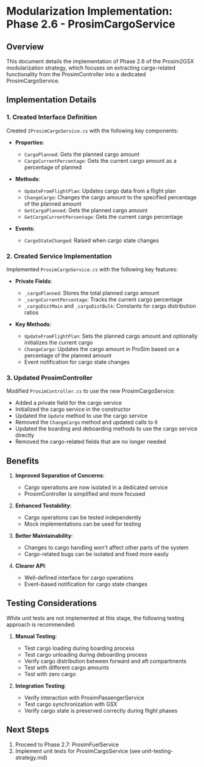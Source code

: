 # Modularization Implementation: Phase 2.6 - ProsimCargoService

## Overview

This document details the implementation of Phase 2.6 of the Prosim2GSX modularization strategy, which focuses on extracting cargo-related functionality from the ProsimController into a dedicated ProsimCargoService.

## Implementation Details

### 1. Created Interface Definition

Created `IProsimCargoService.cs` with the following key components:

- **Properties**:
  - `CargoPlanned`: Gets the planned cargo amount
  - `CargoCurrentPercentage`: Gets the current cargo amount as a percentage of planned

- **Methods**:
  - `UpdateFromFlightPlan`: Updates cargo data from a flight plan
  - `ChangeCargo`: Changes the cargo amount to the specified percentage of the planned amount
  - `GetCargoPlanned`: Gets the planned cargo amount
  - `GetCargoCurrentPercentage`: Gets the current cargo percentage

- **Events**:
  - `CargoStateChanged`: Raised when cargo state changes

### 2. Created Service Implementation

Implemented `ProsimCargoService.cs` with the following key features:

- **Private Fields**:
  - `_cargoPlanned`: Stores the total planned cargo amount
  - `_cargoCurrentPercentage`: Tracks the current cargo percentage
  - `_cargoDistMain` and `_cargoDistBulk`: Constants for cargo distribution ratios

- **Key Methods**:
  - `UpdateFromFlightPlan`: Sets the planned cargo amount and optionally initializes the current cargo
  - `ChangeCargo`: Updates the cargo amount in ProSim based on a percentage of the planned amount
  - Event notification for cargo state changes

### 3. Updated ProsimController

Modified `ProsimController.cs` to use the new ProsimCargoService:

- Added a private field for the cargo service
- Initialized the cargo service in the constructor
- Updated the `Update` method to use the cargo service
- Removed the `ChangeCargo` method and updated calls to it
- Updated the boarding and deboarding methods to use the cargo service directly
- Removed the cargo-related fields that are no longer needed

## Benefits

1. **Improved Separation of Concerns**:
   - Cargo operations are now isolated in a dedicated service
   - ProsimController is simplified and more focused

2. **Enhanced Testability**:
   - Cargo operations can be tested independently
   - Mock implementations can be used for testing

3. **Better Maintainability**:
   - Changes to cargo handling won't affect other parts of the system
   - Cargo-related bugs can be isolated and fixed more easily

4. **Clearer API**:
   - Well-defined interface for cargo operations
   - Event-based notification for cargo state changes

## Testing Considerations

While unit tests are not implemented at this stage, the following testing approach is recommended:

1. **Manual Testing**:
   - Test cargo loading during boarding process
   - Test cargo unloading during deboarding process
   - Verify cargo distribution between forward and aft compartments
   - Test with different cargo amounts
   - Test with zero cargo

2. **Integration Testing**:
   - Verify interaction with ProsimPassengerService
   - Test cargo synchronization with GSX
   - Verify cargo state is preserved correctly during flight phases

## Next Steps

1. Proceed to Phase 2.7: ProsimFuelService
2. Implement unit tests for ProsimCargoService (see unit-testing-strategy.md)
